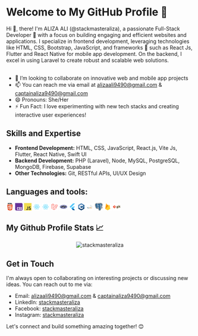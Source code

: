 # Welcome to My GitHub Profile 👋

Hi 👋, there! I'm ALIZA ALI (@stackmasteraliza), a passionate Full-Stack Developer 👀 with a focus on building engaging and efficient websites and applications. I specialize in frontend development, leveraging technologies like HTML, CSS, Bootstrap, JavaScript, and frameworks 🌱 such as React Js, Flutter and React Native for mobile app development. On the backend, I excel in using Laravel to create robust and scalable web solutions. <br><br>

- 💞️ I’m looking to collaborate on innovative web and mobile app projects
- 📫 You can reach me via email at [alizaali9490@gmail.com](mailto:alizaali9490@gmail.com) & [captainaliza9490@gmail.com](mailto:captainaliza9490@gmail.com)
- 😄 Pronouns: She/Her
- ⚡ Fun Fact: I love experimenting with new tech stacks and creating interactive user experiences!

## Skills and Expertise

- **Frontend Development:** HTML, CSS, JavaScript, React.js, Vite Js, Flutter, React Native, Swift UI
- **Backend Development:** PHP (Laravel), Node, MySQL, PostgreSQL, MongoDB, Firebase, Supabase
- **Other Technologies:** Git, RESTful APIs, UI/UX Design

## Languages and tools: 

<code><img height="20" src="https://raw.githubusercontent.com/github/explore/80688e429a7d4ef2fca1e82350fe8e3517d3494d/topics/html/html.png"></code>
<code><img height="20" src="https://raw.githubusercontent.com/github/explore/80688e429a7d4ef2fca1e82350fe8e3517d3494d/topics/css/css.png"></code>
<code><img height="20" src="https://raw.githubusercontent.com/github/explore/80688e429a7d4ef2fca1e82350fe8e3517d3494d/topics/javascript/javascript.png"></code>
<code><img height="20" src="https://raw.githubusercontent.com/github/explore/80688e429a7d4ef2fca1e82350fe8e3517d3494d/topics/react/react.png"></code>
<code><img height="20" src="https://raw.githubusercontent.com/github/explore/80688e429a7d4ef2fca1e82350fe8e3517d3494d/topics/react-native/react-native.png"></code>
<code><img height="20" src="https://raw.githubusercontent.com/github/explore/80688e429a7d4ef2fca1e82350fe8e3517d3494d/topics/laravel/laravel.png"></code>
<code><img height="20" src="https://raw.githubusercontent.com/github/explore/80688e429a7d4ef2fca1e82350fe8e3517d3494d/topics/php/php.png"></code>
<code><img height="20" src="https://raw.githubusercontent.com/github/explore/80688e429a7d4ef2fca1e82350fe8e3517d3494d/topics/flutter/flutter.png"></code>
<code><img height="20" src="https://raw.githubusercontent.com/github/explore/80688e429a7d4ef2fca1e82350fe8e3517d3494d/topics/cpp/cpp.png"></code>
<code><img height="20" src="https://raw.githubusercontent.com/github/explore/80688e429a7d4ef2fca1e82350fe8e3517d3494d/topics/mysql/mysql.png"></code>
<code><img height="20" src="https://raw.githubusercontent.com/github/explore/80688e429a7d4ef2fca1e82350fe8e3517d3494d/topics/postgresql/postgresql.png"></code>
<code><img height="20" src="https://raw.githubusercontent.com/github/explore/80688e429a7d4ef2fca1e82350fe8e3517d3494d/topics/firebase/firebase.png"></code>
<code><img height="20" src="https://raw.githubusercontent.com/github/explore/80688e429a7d4ef2fca1e82350fe8e3517d3494d/topics/git/git.png"></code>

## My Github Profile Stats 📈

  <p align="center"> <img src="https://github-readme-stats.vercel.app/api?username=stackmasteraliza&show_icons=true&theme=gotham" alt="stackmasteraliza" />

## Get in Touch

I'm always open to collaborating on interesting projects or discussing new ideas. You can reach out to me via:

- Email: [alizaali9490@gmail.com](mailto:alizaali9490@gmail.com) & [captainaliza9490@gmail.com](mailto:captainaliza9490@gmail.com)
- LinkedIn: [stackmasteraliza](https://www.linkedin.com/in/stackmasteraliza/)
- Facebook: [stackmasteraliza](https://www.facebook.com/stackmasteraliza/)
- Instagram: [stackmasteraliza](https://www.instagram.com/stackmasteraliza/)

Let's connect and build something amazing together! 😊

